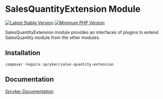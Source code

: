 # SalesQuantityExtension Module
[![Latest Stable Version](https://poser.pugx.org/spryker/sales-quantity-extension/v/stable.svg)](https://packagist.org/packages/spryker/sales-quantity-extension)
[![Minimum PHP Version](https://img.shields.io/badge/php-%3E%3D%207.4-8892BF.svg)](https://php.net/)

SalesQuantityExtension module provides an interfaces of plugins to extend SalesQuantity module from the other modules.

## Installation

```
composer require spryker/sales-quantity-extension
```

## Documentation

[Spryker Documentation](https://docs.spryker.com)

